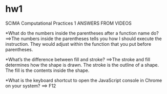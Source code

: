 # hw1
SCIMA Computational Practices 1
ANSWERS FROM VIDEOS

*What do the numbers inside the parentheses after a function name do?
==>The numbers inside the parentheses tells you how I should execute the instruction. They would adjust within the function that you put before parentheses.


*What’s the difference between fill and stroke?
==>The stroke and fill determines how the shape is drawn. The stroke is the outline of a shape. The fill is the contents inside the shape.


*What is the keyboard shortcut to open the JavaScript console in Chrome on your system?
==> F12
